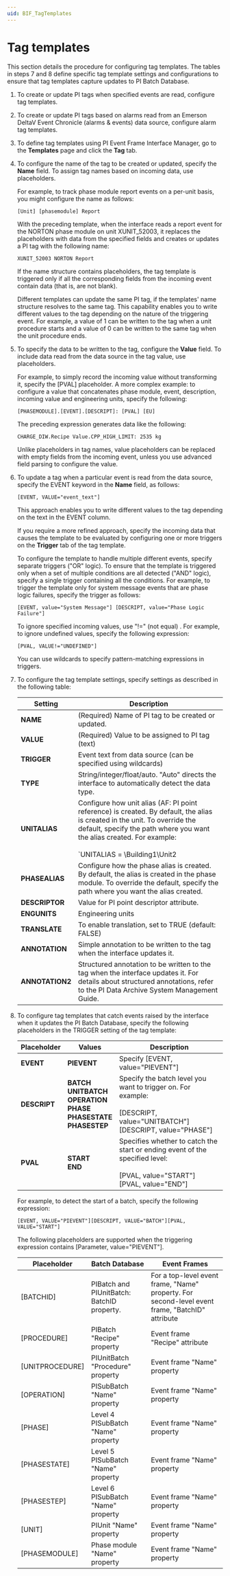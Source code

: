 ```yaml
---
uid: BIF_TagTemplates
---
```


# Tag templates

This section details the procedure for configuring tag templates. The tables in steps 7 and 8 define specific tag template settings and configurations to ensure that tag templates capture updates to PI Batch Database.

1. To create or update PI tags when specified events are read, configure tag templates.

2. To create or update PI tags based on alarms read from an Emerson DeltaV Event Chronicle (alarms & events) data source, configure alarm tag templates.

3. To define tag templates using PI Event Frame Interface Manager, go to the **Templates** page and click the **Tag** tab.

4. To configure the name of the tag to be created or updated, specify the **Name** field. To assign tag names based on incoming data, use placeholders.

    For example, to track phase module report events on a per-unit basis, you might configure the name as follows:

    ```text
    [Unit] [phasemodule] Report
    ```

    With the preceding template, when the interface reads a report event for the NORTON phase module on unit XUNIT_52003, it replaces the placeholders with data from the specified fields and creates or updates a PI tag with the following name:

    ```text
    XUNIT_52003 NORTON Report
    ```

    If the name structure contains placeholders, the tag template is triggered only if all the corresponding fields from the incoming event contain data (that is, are not blank).

    Different templates can update the same PI tag, if the templates' name structure resolves to the same tag. This capability enables you to write different values to the tag depending on the nature of the triggering event. For example, a value of 1 can be written to the tag when a unit procedure starts and a value of 0 can be written to the same tag when the unit procedure ends.

5. To specify the data to be written to the tag, configure the **Value** field. To include data read from the data source in the tag value, use placeholders.

    For example, to simply record the incoming value without transforming it, specify the [PVAL] placeholder. A more complex example: to configure a value that concatenates phase module, event, description, incoming value and engineering units, specify the following:

    ```text
    [PHASEMODULE].[EVENT].[DESCRIPT]: [PVAL] [EU]
    ```

    The preceding expression generates data like the following:

    ```text
    CHARGE_DIW.Recipe Value.CPP_HIGH_LIMIT: 2535 kg
    ```

    Unlike placeholders in tag names, value placeholders can be replaced with empty fields from the incoming event, unless you use advanced field parsing to configure the value.
    
6. To update a tag when a particular event is read from the data source, specify the EVENT keyword in the **Name** field, as follows:

    ```text
    [EVENT, VALUE="event_text"]
    ```

    This approach enables you to write different values to the tag depending on the text in the EVENT column.

    If you require a more refined approach, specify the incoming data that causes the template to be evaluated by configuring one or more triggers on the **Trigger** tab of the tag template.

    To configure the template to handle multiple different events, specify separate triggers ("OR" logic). To ensure that the template is triggered only when a set of multiple conditions are all detected ("AND" logic), specify a single trigger containing all the conditions. For example, to trigger the template only for system message events that are phase logic failures, specify the trigger as follows:

    ```text
    [EVENT, value="System Message"] [DESCRIPT, value="Phase Logic Failure"]
    ```

    To ignore specified incoming values, use "!=" (not equal) . For example, to ignore undefined values, specify the following expression:

    ```text
    [PVAL, VALUE!="UNDEFINED"]
    ```

    You can use wildcards to specify pattern-matching expressions in triggers.

7. To configure the tag template settings, specify settings as described in the following table:

    | Setting | Description |
    |--|--|
    | **NAME** | (Required) Name of PI tag to be created or updated. |
    | **VALUE** | (Required) Value to be assigned to PI tag (text) |
    | **TRIGGER** | Event text from data source (can be specified using wildcards) |
    | **TYPE** | String/integer/float/auto. "Auto" directs the interface to automatically detect the data type. |
    | **UNITALIAS** | Configure how unit alias (AF: PI point reference) is created. By default, the alias is created in the unit. To override the default, specify the path where you want the alias created. For example:<br><br>`UNITALIAS = \Building1\Unit2|[PHASE]`<br><br>The alias is created under the Unit2 module, named using the value of the [PHASE] column.<br><br>**Note:** All batch interfaces support unit- and phase-level equipment aliases. Some interface support creation of equipment aliases at all levels of the batch hierarchy. For details, refer to the interface-specific section of this guide. |
    | **PHASEALIAS** | Configure how the phase alias is created. By default, the alias is created in the phase module. To override the default, specify the path where you want the alias created. |
    | **DESCRIPTOR** | Value for PI point descriptor attribute. |
    | **ENGUNITS** | Engineering units |
    | **TRANSLATE** | To enable translation, set to TRUE (default: FALSE) |
    | **ANNOTATION** | Simple annotation to be written to the tag when the interface updates it. |
    | **ANNOTATION2** | Structured annotation to be written to the tag when the interface updates it. For details about structured annotations, refer to the PI Data Archive System Management Guide. |

8. To configure tag templates that catch events raised by the interface when it updates the PI Batch Database, specify the following placeholders in the TRIGGER setting of the tag template:

    | Placeholder | Values | Description |
    |--|--|--|
    | **EVENT** | **PIEVENT** | Specify [EVENT, value="PIEVENT"] |
    | **DESCRIPT** | **BATCH**<br>**UNITBATCH**<br>**OPERATION**<br>**PHASE**<br>**PHASESTATE**<br>**PHASESTEP** | Specify the batch level you want to trigger on. For example:<br><br>[DESCRIPT, value="UNITBATCH"]<br>[DESCRIPT, value="PHASE"] |
    | **PVAL** | **START**<br>**END** | Specifies whether to catch the start or ending event of the specified level:<br><br>[PVAL, value="START"]<br>[PVAL, value="END"] |
    
    For example, to detect the start of a batch, specify the following expression:

    ```text
    [EVENT, VALUE="PIEVENT"][DESCRIPT, VALUE="BATCH"][PVAL, VALUE="START"]
    ```

    The following placeholders are supported when the triggering expression contains [Parameter, value="PIEVENT"].

    | Placeholder | Batch Database | Event Frames |
    |--|--|--|
    | [BATCHID] | PIBatch and PIUnitBatch: BatchID property. | For a top-level event frame, "Name" property. For second-level event frame, "BatchID" attribute |
    | [PROCEDURE] | PIBatch "Recipe" property | Event frame "Recipe" attribute |
    | [UNITPROCEDURE] | PIUnitBatch "Procedure" property | Event frame "Name" property |
    | [OPERATION] | PISubBatch "Name" property | Event frame "Name" property |
    | [PHASE] | Level 4 PISubBatch "Name" property | Event frame "Name" property |
    | [PHASESTATE] | Level 5 PISubBatch "Name" property | Event frame "Name" property |
    | [PHASESTEP] | Level 6 PISubBatch "Name" property | Event frame "Name" property |
    | [UNIT] | PIUnit "Name" property | Event frame "Name" property |
    | [PHASEMODULE] | Phase module "Name" property | Event frame "Name" property |
